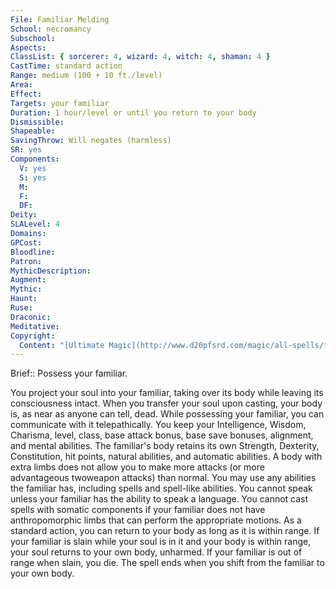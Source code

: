 ```yaml
---
File: Familiar Melding
School: necromancy
Subschool: 
Aspects: 
ClassList: { sorcerer: 4, wizard: 4, witch: 4, shaman: 4 }
CastTime: standard action
Range: medium (100 + 10 ft./level)
Area: 
Effect: 
Targets: your familiar
Duration: 1 hour/level or until you return to your body
Dismissible: 
Shapeable: 
SavingThrow: Will negates (harmless)
SR: yes
Components:
  V: yes
  S: yes
  M: 
  F: 
  DF: 
Deity: 
SLALevel: 4
Domains: 
GPCost: 
Bloodline: 
Patron: 
MythicDescription: 
Augment: 
Mythic: 
Haunt: 
Ruse: 
Draconic: 
Meditative: 
Copyright:
  Content: "[Ultimate Magic](http://www.d20pfsrd.com/magic/all-spells/f/familiar-melding)"
---
```

Brief:: Possess your familiar.

You project your soul into your familiar, taking over its body while leaving its consciousness intact. When you transfer your soul upon casting, your body is, as near as anyone can tell, dead.  While possessing your familiar, you can communicate with it telepathically. You keep your Intelligence, Wisdom, Charisma, level, class, base attack bonus, base save bonuses, alignment, and mental abilities. The familiar's body retains its own Strength, Dexterity, Constitution, hit points, natural abilities, and automatic abilities. A body with extra limbs does not allow you to make more attacks (or more advantageous twoweapon attacks) than normal. You may use any abilities the familiar has, including spells and spell-like abilities. You cannot speak unless your familiar has the ability to speak a language. You cannot cast spells with somatic components if your familiar does not have anthropomorphic limbs that can perform the appropriate motions.  As a standard action, you can return to your body as long as it is within range. If your familiar is slain while your soul is in it and your body is within range, your soul returns to your own body, unharmed. If your familiar is out of range when slain, you die.  The spell ends when you shift from the familiar to your own body.
